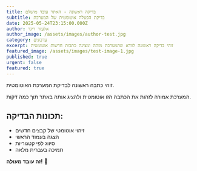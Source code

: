 ```yaml
---
title: בדיקה ראשונה - האתר עובד מושלם
subtitle: בדיקת הפעלה אוטומטית של המערכת
date: 2025-05-24T23:15:00.000Z
author: אלעזר ריגר
author_image: /assets/images/author-test.jpg
category: עדכונים
excerpt: זוהי בדיקה ראשונה לוודא שהמערכת מזהה ומציגה כתבות חדשות אוטומטית
featured_image: /assets/images/test-image-1.jpg
published: true
urgent: false
featured: true
---
```


זוהי כתבה ראשונה לבדיקת המערכת האוטומטית.

המערכת אמורה לזהות את הכתבה הזו אוטומטית ולהציג אותה באתר תוך כמה דקות.

## תכונות הבדיקה:
- זיהוי אוטומטי של קבצים חדשים
- הצגה בעמוד הראשי
- סיווג לפי קטגוריות
- תמיכה בעברית מלאה

**זה עובד מעולה!** 🎉 